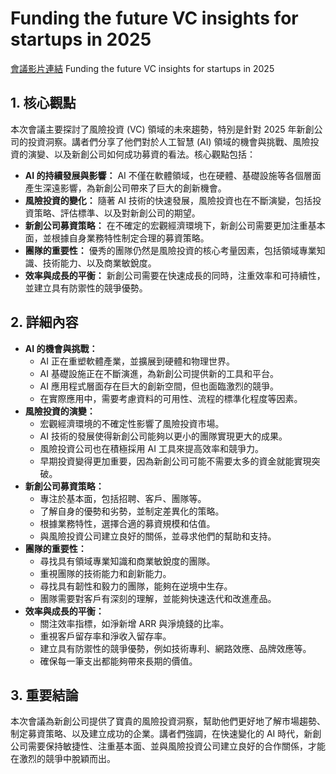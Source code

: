 # Funding the future VC insights for startups in 2025
[會議影片連結](https://www.youtube.com/watch?v=EtvBBc2MOEI)
Funding the future VC insights for startups in 2025

## 1. 核心觀點

本次會議主要探討了風險投資 (VC) 領域的未來趨勢，特別是針對 2025 年新創公司的投資洞察。講者們分享了他們對於人工智慧 (AI) 領域的機會與挑戰、風險投資的演變、以及新創公司如何成功募資的看法。核心觀點包括：

*   **AI 的持續發展與影響：** AI 不僅在軟體領域，也在硬體、基礎設施等各個層面產生深遠影響，為新創公司帶來了巨大的創新機會。
*   **風險投資的變化：** 隨著 AI 技術的快速發展，風險投資也在不斷演變，包括投資策略、評估標準、以及對新創公司的期望。
*   **新創公司募資策略：** 在不確定的宏觀經濟環境下，新創公司需要更加注重基本面，並根據自身業務特性制定合理的募資策略。
*   **團隊的重要性：** 優秀的團隊仍然是風險投資的核心考量因素，包括領域專業知識、技術能力、以及商業敏銳度。
*   **效率與成長的平衡：** 新創公司需要在快速成長的同時，注重效率和可持續性，並建立具有防禦性的競爭優勢。

## 2. 詳細內容

*   **AI 的機會與挑戰：**
    *   AI 正在重塑軟體產業，並擴展到硬體和物理世界。
    *   AI 基礎設施正在不斷演進，為新創公司提供新的工具和平台。
    *   AI 應用程式層面存在巨大的創新空間，但也面臨激烈的競爭。
    *   在實際應用中，需要考慮資料的可用性、流程的標準化程度等因素。
*   **風險投資的演變：**
    *   宏觀經濟環境的不確定性影響了風險投資市場。
    *   AI 技術的發展使得新創公司能夠以更小的團隊實現更大的成果。
    *   風險投資公司也在積極採用 AI 工具來提高效率和競爭力。
    *   早期投資變得更加重要，因為新創公司可能不需要太多的資金就能實現突破。
*   **新創公司募資策略：**
    *   專注於基本面，包括招聘、客戶、團隊等。
    *   了解自身的優勢和劣勢，並制定差異化的策略。
    *   根據業務特性，選擇合適的募資規模和估值。
    *   與風險投資公司建立良好的關係，並尋求他們的幫助和支持。
*   **團隊的重要性：**
    *   尋找具有領域專業知識和商業敏銳度的團隊。
    *   重視團隊的技術能力和創新能力。
    *   尋找具有韌性和毅力的團隊，能夠在逆境中生存。
    *   團隊需要對客戶有深刻的理解，並能夠快速迭代和改進產品。
*   **效率與成長的平衡：**
    *   關注效率指標，如淨新增 ARR 與淨燒錢的比率。
    *   重視客戶留存率和淨收入留存率。
    *   建立具有防禦性的競爭優勢，例如技術專利、網路效應、品牌效應等。
    *   確保每一筆支出都能夠帶來長期的價值。

## 3. 重要結論

本次會議為新創公司提供了寶貴的風險投資洞察，幫助他們更好地了解市場趨勢、制定募資策略、以及建立成功的企業。講者們強調，在快速變化的 AI 時代，新創公司需要保持敏捷性、注重基本面、並與風險投資公司建立良好的合作關係，才能在激烈的競爭中脫穎而出。
